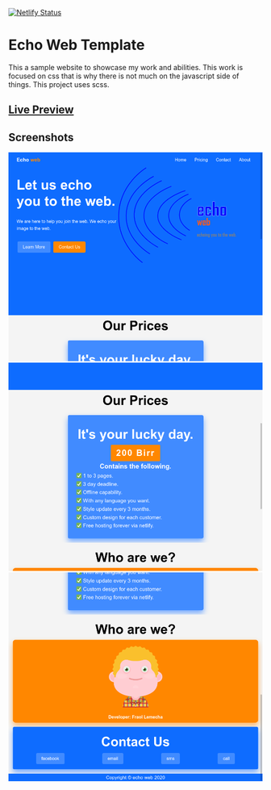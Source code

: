 [![Netlify Status](https://api.netlify.com/api/v1/badges/15344eba-99f1-4712-a537-8ea4099fb948/deploy-status)](https://app.netlify.com/sites/echo-web/deploys)

# Echo Web Template

This a sample website to showcase my work and abilities. This work is focused on css that is why there is not much on the javascript side of things.
This project uses scss.

## [Live Preview](https://echo-web.netlify.app/)

## Screenshots

![1](./screenshots/1.png)
![2](./screenshots/2.png)
![3](./screenshots/3.png)
